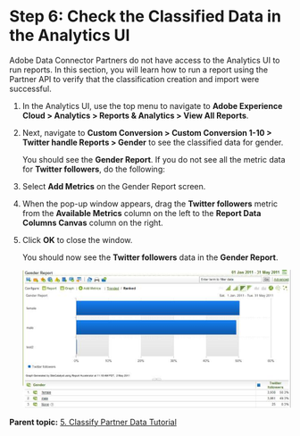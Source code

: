 # Step 6: Check the Classified Data in the Analytics UI

 

Adobe Data Connector Partners do not have access to the Analytics UI to run reports. In this section, you will learn how to run a report using the Partner API to verify that the classification creation and import were successful.

1.  In the Analytics UI, use the top menu to navigate to **Adobe Experience Cloud > Analytics > Reports & Analytics > View All Reports**.
2.  Next, navigate to **Custom Conversion > Custom Conversion 1-10 > Twitter handle Reports > Gender** to see the classified data for gender.

    You should see the **Gender Report**. If you do not see all the metric data for **Twitter followers**, do the following:

3.  Select **Add Metrics** on the Gender Report screen.
4.  When the pop-up window appears, drag the **Twitter followers** metric from the **Available Metrics** column on the left to the **Report Data Columns Canvas** column on the right.
5.  Click **OK** to close the window.

    You should now see the **Twitter followers** data in the **Gender Report**.

    ![](graphics/classification008.jpg)


**Parent topic:** [5. Classify Partner Data Tutorial](c_Classify_Partner_data_using_the_Partner_API.md)

